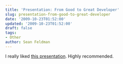 ```yaml
---
title: 'Presentation: From Good to Great Developer'
slug: presentation-from-good-to-great-developer
date: '2009-10-23T01:52:00'
updated: '2009-10-23T01:52:00'
draft: false
tags:
- Other
author: Sean Feldman
---
```

<p>I really liked <a href="http://www.infoq.com/presentations/Good-to-Great-Developer-Chris-Hedgate" target="_blank">this presentation</a>. Highly recommended.</p>
